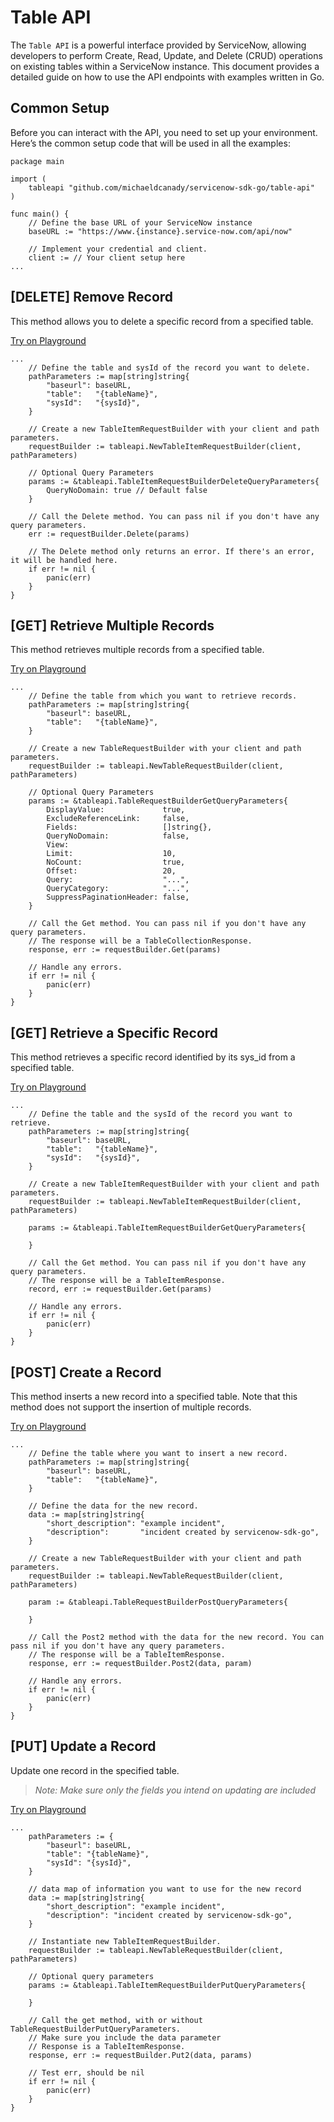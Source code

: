 # Table API

The `Table API` is a powerful interface provided by ServiceNow, allowing developers to perform Create, Read, Update, and Delete (CRUD) operations on existing tables within a ServiceNow instance. This document provides a detailed guide on how to use the API endpoints with examples written in Go.

## Common Setup

Before you can interact with the API, you need to set up your environment. Here’s the common setup code that will be used in all the examples:

```golang
package main

import (
    tableapi "github.com/michaeldcanady/servicenow-sdk-go/table-api"
)

func main() {
    // Define the base URL of your ServiceNow instance
    baseURL := "https://www.{instance}.service-now.com/api/now"

    // Implement your credential and client.
    client := // Your client setup here
...

```

## \[DELETE\] Remove Record

This method allows you to delete a specific record from a specified table.

[Try on Playground](https://go.dev/play/p/E-fg64fxTl7)

```golang
...
    // Define the table and sysId of the record you want to delete.
    pathParameters := map[string]string{
        "baseurl": baseURL,
        "table":   "{tableName}",
        "sysId":   "{sysId}",
    }

    // Create a new TableItemRequestBuilder with your client and path parameters.
    requestBuilder := tableapi.NewTableItemRequestBuilder(client, pathParameters)

    // Optional Query Parameters
    params := &tableapi.TableItemRequestBuilderDeleteQueryParameters{
        QueryNoDomain: true // Default false
    }

    // Call the Delete method. You can pass nil if you don't have any query parameters.
    err := requestBuilder.Delete(params)

    // The Delete method only returns an error. If there's an error, it will be handled here.
    if err != nil {
        panic(err)
    }
}

```

## \[GET\] Retrieve Multiple Records

This method retrieves multiple records from a specified table.

[Try on Playground](https://go.dev/play/p/Pn4npKdCGvU)

```golang
...
    // Define the table from which you want to retrieve records.
    pathParameters := map[string]string{
        "baseurl": baseURL,
        "table":   "{tableName}",
    }

    // Create a new TableRequestBuilder with your client and path parameters.
    requestBuilder := tableapi.NewTableRequestBuilder(client, pathParameters)

    // Optional Query Parameters
    params := &tableapi.TableRequestBuilderGetQueryParameters{
        DisplayValue:             true,
        ExcludeReferenceLink:     false,
        Fields:                   []string{},
        QueryNoDomain:            false,
        View:
        Limit:                    10,
        NoCount:                  true,
        Offset:                   20,
        Query:                    "...",
        QueryCategory:            "...",
        SuppressPaginationHeader: false,
    }

    // Call the Get method. You can pass nil if you don't have any query parameters.
    // The response will be a TableCollectionResponse.
    response, err := requestBuilder.Get(params)

    // Handle any errors.
    if err != nil {
        panic(err)
    }
}
```

## \[GET\] Retrieve a Specific Record

This method retrieves a specific record identified by its sys_id from a specified table.

[Try on Playground](https://go.dev/play/p/gFlzIvA01ld)

```golang
...
    // Define the table and the sysId of the record you want to retrieve.
    pathParameters := map[string]string{
        "baseurl": baseURL,
        "table":   "{tableName}",
        "sysId":   "{sysId}",
    }

    // Create a new TableItemRequestBuilder with your client and path parameters.
    requestBuilder := tableapi.NewTableItemRequestBuilder(client, pathParameters)

    params := &tableapi.TableItemRequestBuilderGetQueryParameters{

    }

    // Call the Get method. You can pass nil if you don't have any query parameters.
    // The response will be a TableItemResponse.
    record, err := requestBuilder.Get(params)

    // Handle any errors.
    if err != nil {
        panic(err)
    }
}
```

## \[POST\] Create a Record

This method inserts a new record into a specified table. Note that this method does not support the insertion of multiple records.

[Try on Playground](https://go.dev/play/p/gbkVOBVivqr)

```golang
...
    // Define the table where you want to insert a new record.
    pathParameters := map[string]string{
        "baseurl": baseURL,
        "table":   "{tableName}",
    }

    // Define the data for the new record.
    data := map[string]string{
        "short_description": "example incident",
        "description":       "incident created by servicenow-sdk-go",
    }

    // Create a new TableRequestBuilder with your client and path parameters.
    requestBuilder := tableapi.NewTableRequestBuilder(client, pathParameters)

    param := &tableapi.TableRequestBuilderPostQueryParameters{

    }

    // Call the Post2 method with the data for the new record. You can pass nil if you don't have any query parameters.
    // The response will be a TableItemResponse.
    response, err := requestBuilder.Post2(data, param)

    // Handle any errors.
    if err != nil {
        panic(err)
    }
}
```

## \[PUT\] Update a Record

Update one record in the specified table.
> *Note: Make sure only the fields you intend on updating are included*

[Try on Playground](https://go.dev/play/p/ZrGrIVfWd9I)

```golang
...
    pathParameters := {
        "baseurl": baseURL,
        "table": "{tableName}",
        "sysId": "{sysId}",
    }

    // data map of information you want to use for the new record
    data := map[string]string{
        "short_description": "example incident",
        "description": "incident created by servicenow-sdk-go",
    }

    // Instantiate new TableItemRequestBuilder.
    requestBuilder := tableapi.NewTableRequestBuilder(client, pathParameters)

    // Optional query parameters
    params := &tableapi.TableItemRequestBuilderPutQueryParameters{

    }

    // Call the get method, with or without TableRequestBuilderPutQueryParameters.
    // Make sure you include the data parameter
    // Response is a TableItemResponse.
    response, err := requestBuilder.Put2(data, params)

    // Test err, should be nil
    if err != nil {
        panic(err)
    }
}
```
